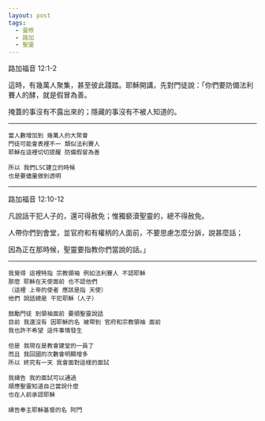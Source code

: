 ```yaml
---
layout: post
tags:
  - 靈修
  - 路加
  - 聖靈
---
```


路加福音 12:1-2

這時，有幾萬人聚集，甚至彼此踐踏。耶穌開講，先對門徒說：「你們要防備法利賽人的酵，就是假冒為善。 

掩蓋的事沒有不露出來的；隱藏的事沒有不被人知道的。 

---

```
當人數增加到 幾萬人的大聚會
門徒可能會表裡不一 類似法利賽人
耶穌在這裡切切提醒 防備假冒為善

所以 我們LSC建立的時候
也是要儘量做到透明
```

---

路加福音 12:10-12

凡說話干犯人子的，還可得赦免；惟獨褻瀆聖靈的，總不得赦免。 

人帶你們到會堂，並官府和有權柄的人面前，不要思慮怎麼分訴，說甚麼話； 

因為正在那時候，聖靈要指教你們當說的話。」 

---

```
我覺得 這裡特指 宗教領袖 例如法利賽人 不認耶穌
那麼 耶穌在天使面前 也不認他們
（這裡 上帝的使者 應該是指 天使）
他們 說話總是 干犯耶穌（人子）

鼓勵門徒 到領袖面前 要順聖靈說話
目前 我還沒有 因耶穌的名 被帶到 官府和宗教領袖 面前
我也許不希望 這件事情發生

但是 我現在是教會建堂的一員了
而且 我回國的次數會明顯增多
所以 終究有一天 我會面對這樣的面試

我禱告 我的面試可以通過
順應聖靈知道自己當說什麼
也在人前承認耶穌

禱告奉主耶穌基督的名 阿門
```